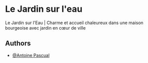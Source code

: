 
# Le Jardin sur l'eau

Le Jardin sur l'Eau | Charme et accueil chaleureux dans une maison bourgeoise avec jardin en cœur de ville


## Authors

- [@Antoine Pascual](https://www.github.com/flashtheorie)


